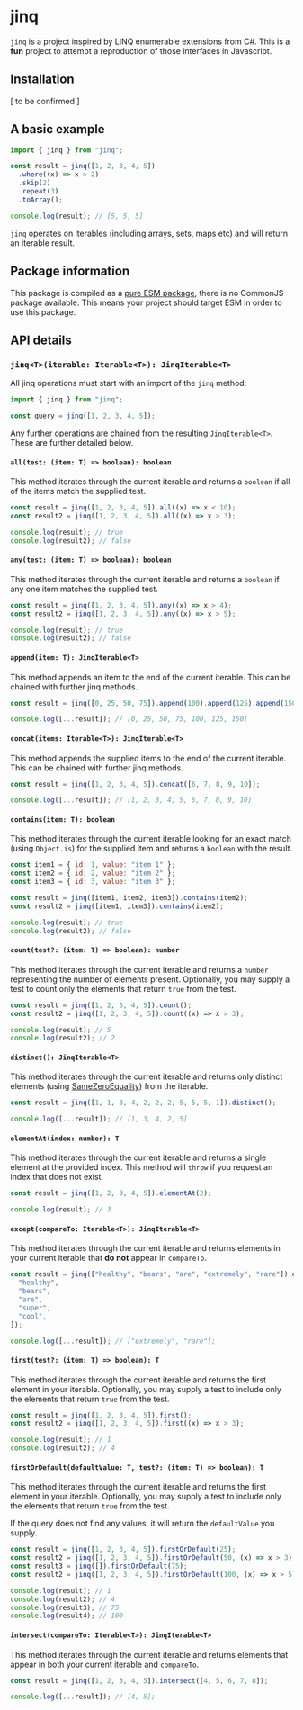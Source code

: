 # jinq

`jinq` is a project inspired by LINQ enumerable extensions from C#. This is a **fun** project to attempt a reproduction of those interfaces in Javascript.

## Installation

[ to be confirmed ]

## A basic example

```javascript
import { jinq } from "jinq";

const result = jinq([1, 2, 3, 4, 5])
  .where((x) => x > 2)
  .skip(2)
  .repeat(3)
  .toArray();

console.log(result); // [5, 5, 5]
```

`jinq` operates on iterables (including arrays, sets, maps etc) and will return an iterable result.

## Package information

This package is compiled as a [pure ESM package](https://gist.github.com/sindresorhus/a39789f98801d908bbc7ff3ecc99d99c), there is no CommonJS package available. This means your project should target ESM in order to use this package.

## API details

### `jinq<T>(iterable: Iterable<T>): JinqIterable<T>`

All jinq operations must start with an import of the `jinq` method:

```javascript
import { jinq } from "jinq";

const query = jinq([1, 2, 3, 4, 5]);
```

Any further operations are chained from the resulting `JinqIterable<T>`. These are further detailed below.

#### `all(test: (item: T) => boolean): boolean`

This method iterates through the current iterable and returns a `boolean` if all of the items match the supplied test.

```javascript
const result = jinq([1, 2, 3, 4, 5]).all((x) => x < 10);
const result2 = jinq([1, 2, 3, 4, 5]).all((x) => x > 3);

console.log(result); // true
console.log(result2); // false
```

#### `any(test: (item: T) => boolean): boolean`

This method iterates through the current iterable and returns a `boolean` if any one item matches the supplied test.

```javascript
const result = jinq([1, 2, 3, 4, 5]).any((x) => x > 4);
const result2 = jinq([1, 2, 3, 4, 5]).any((x) => x > 5);

console.log(result); // true
console.log(result2); // false
```

#### `append(item: T): JinqIterable<T>`

This method appends an item to the end of the current iterable. This can be chained with further jinq methods.

```javascript
const result = jinq([0, 25, 50, 75]).append(100).append(125).append(150);

console.log([...result]); // [0, 25, 50, 75, 100, 125, 150]
```

#### `concat(items: Iterable<T>): JinqIterable<T>`

This method appends the supplied items to the end of the current iterable. This can be chained with further jinq methods.

```javascript
const result = jinq([1, 2, 3, 4, 5]).concat([6, 7, 8, 9, 10]);

console.log([...result]); // [1, 2, 3, 4, 5, 6, 7, 8, 9, 10]
```

#### `contains(item: T): boolean`

This method iterates through the current iterable looking for an exact match (using `Object.is`) for the supplied item and returns a `boolean` with the result.

```javascript
const item1 = { id: 1, value: "item 1" };
const item2 = { id: 2, value: "item 2" };
const item3 = { id: 3, value: "item 3" };

const result = jinq([item1, item2, item3]).contains(item2);
const result2 = jinq([item1, item3]).contains(item2);

console.log(result); // true
console.log(result2); // false
```

#### `count(test?: (item: T) => boolean): number`

This method iterates through the current iterable and returns a `number` representing the number of elements present. Optionally, you may supply a test to count only the elements that return `true` from the test.

```javascript
const result = jinq([1, 2, 3, 4, 5]).count();
const result2 = jinq([1, 2, 3, 4, 5]).count((x) => x > 3);

console.log(result); // 5
console.log(result2); // 2
```

#### `distinct(): JinqIterable<T>`

This method iterates through the current iterable and returns only distinct elements (using [SameZeroEquality](https://developer.mozilla.org/en-US/docs/Web/JavaScript/Equality_comparisons_and_sameness#same-value-zero_equality)) from the iterable.

```javascript
const result = jinq([1, 1, 3, 4, 2, 2, 2, 5, 5, 5, 1]).distinct();

console.log([...result]); // [1, 3, 4, 2, 5]
```

#### `elementAt(index: number): T`

This method iterates through the current iterable and returns a single element at the provided index. This method will `throw` if you request an index that does not exist.

```javascript
const result = jinq([1, 2, 3, 4, 5]).elementAt(2);

console.log(result); // 3
```

#### `except(compareTo: Iterable<T>): JinqIterable<T>`

This method iterates through the current iterable and returns elements in your current iterable that **do not** appear in `compareTo`.

```javascript
const result = jinq(["healthy", "bears", "are", "extremely", "rare"]).except([
  "healthy",
  "bears",
  "are",
  "super",
  "cool",
]);

console.log([...result]); // ["extremely", "rare"];
```

#### `first(test?: (item: T) => boolean): T`

This method iterates through the current iterable and returns the first element in your iterable. Optionally, you may supply a test to include only the elements that return `true` from the test.

```javascript
const result = jinq([1, 2, 3, 4, 5]).first();
const result2 = jinq([1, 2, 3, 4, 5]).first((x) => x > 3);

console.log(result); // 1
console.log(result2); // 4
```

#### `firstOrDefault(defaultValue: T, test?: (item: T) => boolean): T`

This method iterates through the current iterable and returns the first element in your iterable. Optionally, you may supply a test to include only the elements that return `true` from the test.

If the query does not find any values, it will return the `defaultValue` you supply.

```javascript
const result = jinq([1, 2, 3, 4, 5]).firstOrDefault(25);
const result2 = jinq([1, 2, 3, 4, 5]).firstOrDefault(50, (x) => x > 3);
const result3 = jinq([]).firstOrDefault(75);
const result2 = jinq([1, 2, 3, 4, 5]).firstOrDefault(100, (x) => x > 5);

console.log(result); // 1
console.log(result2); // 4
console.log(result3); // 75
console.log(result4); // 100
```

#### `intersect(compareTo: Iterable<T>): JinqIterable<T>`

This method iterates through the current iterable and returns elements that appear in both your current iterable and `compareTo`.

```javascript
const result = jinq([1, 2, 3, 4, 5]).intersect([4, 5, 6, 7, 8]);

console.log([...result]); // [4, 5];
```
